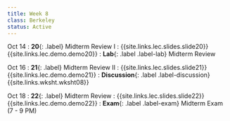 ```yaml
---
title: Week 8
class: Berkeley
status: Active
---
```


Oct 14
: **20**{: .label} Midterm Review I
    : {{site.links.lec.slides.slide20}} {{site.links.lec.demo.demo20}}
: **Lab**{: .label .label-lab} Midterm Review     


Oct 16
: **21**{: .label} Midterm Review II
    : {{site.links.lec.slides.slide21}} {{site.links.lec.demo.demo21}}
: **Discussion**{: .label .label-discussion} {{site.links.wksht.wksht08}}
    

Oct 18
: **22**{: .label} Midterm Review
    : {{site.links.lec.slides.slide22}} {{site.links.lec.demo.demo22}}
: **Exam**{: .label .label-exam} Midterm Exam (7 - 9 PM)